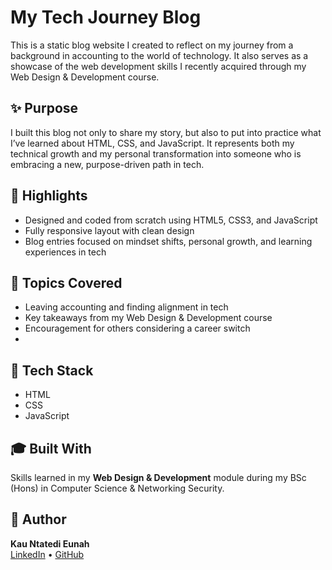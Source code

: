 # My Tech Journey Blog

This is a static blog website I created to reflect on my journey from a background in accounting to the world of technology. It also serves as a showcase of the web development skills I recently acquired through my Web Design & Development course.

## ✨ Purpose
I built this blog not only to share my story, but also to put into practice what I’ve learned about HTML, CSS, and JavaScript. It represents both my technical growth and my personal transformation into someone who is embracing a new, purpose-driven path in tech.

## 🌱 Highlights
- Designed and coded from scratch using HTML5, CSS3, and JavaScript
- Fully responsive layout with clean design 
- Blog entries focused on mindset shifts, personal growth, and learning experiences in tech

## 🧠 Topics Covered
- Leaving accounting and finding alignment in tech
- Key takeaways from my Web Design & Development course
- Encouragement for others considering a career switch
- 

## 🔧 Tech Stack
- HTML
- CSS
- JavaScript

## 🎓 Built With
Skills learned in my **Web Design & Development** module during my BSc (Hons) in Computer Science & Networking Security.

## 📌 Author
**Kau Ntatedi Eunah**  
[LinkedIn](www.linkedin.com/in/ntatedi-eunah-kau-967b14365) • [GitHub](https://github.com/Eunah26)
